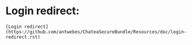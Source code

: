 # Login redirect:

    [Login redirect](https://github.com/antwebes/ChateaSecureBundle/Resources/doc/login-redirect.rst)


